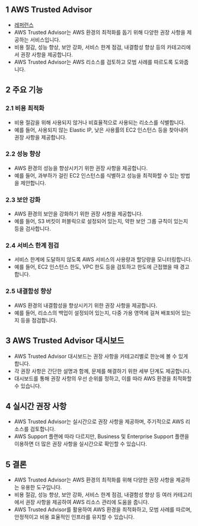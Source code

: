 ## 1 AWS Trusted Advisor

- [레퍼런스](https://docs.aws.amazon.com/awssupport/latest/user/trusted-advisor.html)
- AWS Trusted Advisor는 AWS 환경의 최적화를 돕기 위해 다양한 권장 사항을 제공하는 서비스입니다.
- 비용 절감, 성능 향상, 보안 강화, 서비스 한계 점검, 내결함성 향상 등의 카테고리에서 권장 사항을 제공합니다.
- AWS Trusted Advisor는 AWS 리소스를 검토하고 모범 사례를 따르도록 도와줍니다.



## 2 주요 기능

### 2.1 비용 최적화

- 비용 절감을 위해 사용되지 않거나 비효율적으로 사용되는 리소스를 식별합니다.
- 예를 들어, 사용되지 않는 Elastic IP, 낮은 사용률의 EC2 인스턴스 등을 찾아내어 권장 사항을 제공합니다.



### 2.2 성능 향상

- AWS 환경의 성능을 향상시키기 위한 권장 사항을 제공합니다.
- 예를 들어, 과부하가 걸린 EC2 인스턴스를 식별하고 성능을 최적화할 수 있는 방법을 제안합니다.



### 2.3 보안 강화

- AWS 환경의 보안을 강화하기 위한 권장 사항을 제공합니다.
- 예를 들어, S3 버킷이 퍼블릭으로 설정되어 있는지, 약한 보안 그룹 규칙이 있는지 등을 검사합니다.



### 2.4 서비스 한계 점검

- 서비스 한계에 도달하지 않도록 AWS 서비스의 사용량과 할당량을 모니터링합니다.
- 예를 들어, EC2 인스턴스 한도, VPC 한도 등을 검토하고 한도에 근접했을 때 경고합니다.



### 2.5 내결함성 향상

- AWS 환경의 내결함성을 향상시키기 위한 권장 사항을 제공합니다.
- 예를 들어, 리소스의 백업이 설정되어 있는지, 다중 가용 영역에 걸쳐 배포되어 있는지 등을 점검합니다.



## 3 AWS Trusted Advisor 대시보드

- AWS Trusted Advisor 대시보드는 권장 사항을 카테고리별로 한눈에 볼 수 있게 합니다.
- 각 권장 사항은 간단한 설명과 함께, 문제를 해결하기 위한 세부 단계도 제공합니다.
- 대시보드를 통해 권장 사항의 우선 순위를 정하고, 이를 따라 AWS 환경을 최적화할 수 있습니다.



## 4 실시간 권장 사항

- AWS Trusted Advisor는 실시간으로 권장 사항을 제공하며, 주기적으로 AWS 리소스를 검토합니다.
- AWS Support 플랜에 따라 다르지만, Business 및 Enterprise Support 플랜을 이용하면 더 많은 권장 사항을 실시간으로 확인할 수 있습니다.



## 5 결론

- AWS Trusted Advisor는 AWS 환경의 최적화를 위해 다양한 권장 사항을 제공하는 유용한 도구입니다.
- 비용 절감, 성능 향상, 보안 강화, 서비스 한계 점검, 내결함성 향상 등 여러 카테고리에서 권장 사항을 제공하여 AWS 리소스 관리에 도움을 줍니다.
- AWS Trusted Advisor를 활용하여 AWS 환경을 최적화하고, 모범 사례를 따르며, 안정적이고 비용 효율적인 인프라를 유지할 수 있습니다.